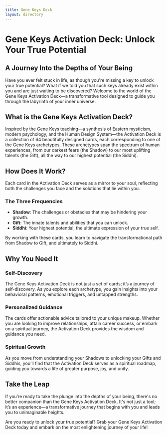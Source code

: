 ```yaml
---
title: Gene Keys Deck
layout: directory
---
```

# Gene Keys Activation Deck: Unlock Your True Potential

## A Journey Into the Depths of Your Being

Have you ever felt stuck in life, as though you're missing a key to unlock your true potential? What if we told you that such keys already exist within you and are just waiting to be discovered? Welcome to the world of the Gene Keys Activation Deck—a transformative tool designed to guide you through the labyrinth of your inner universe.

## What is the Gene Keys Activation Deck?

Inspired by the Gene Keys teaching—a synthesis of Eastern mysticism, modern psychology, and the Human Design System—the Activation Deck is a collection of 64 beautifully designed cards, each corresponding to one of the Gene Keys archetypes. These archetypes span the spectrum of human experiences, from our darkest fears (the Shadow) to our most uplifting talents (the Gift), all the way to our highest potential (the Siddhi).

## How Does It Work?

Each card in the Activation Deck serves as a mirror to your soul, reflecting both the challenges you face and the solutions that lie within you. 

### The Three Frequencies
- **Shadow**: The challenges or obstacles that may be hindering your growth.
- **Gift**: The innate talents and abilities that you can unlock.
- **Siddhi**: Your highest potential, the ultimate expression of your true self.

By working with these cards, you learn to navigate the transformational path from Shadow to Gift, and ultimately to Siddhi. 

## Why You Need It

### Self-Discovery
The Gene Keys Activation Deck is not just a set of cards; it’s a journey of self-discovery. As you explore each archetype, you gain insights into your behavioral patterns, emotional triggers, and untapped strengths.

### Personalized Guidance
The cards offer actionable advice tailored to your unique makeup. Whether you are looking to improve relationships, attain career success, or embark on a spiritual journey, the Activation Deck provides the wisdom and guidance you need.

### Spiritual Growth
As you move from understanding your Shadows to unlocking your Gifts and Siddhis, you’ll find that the Activation Deck serves as a spiritual roadmap, guiding you towards a life of greater purpose, joy, and unity.

## Take the Leap

If you’re ready to take the plunge into the depths of your being, there's no better companion than the Gene Keys Activation Deck. It's not just a tool; it’s an experience—a transformative journey that begins with you and leads you to unimaginable heights.

Are you ready to unlock your true potential? Grab your Gene Keys Activation Deck today and embark on the most enlightening journey of your life!
